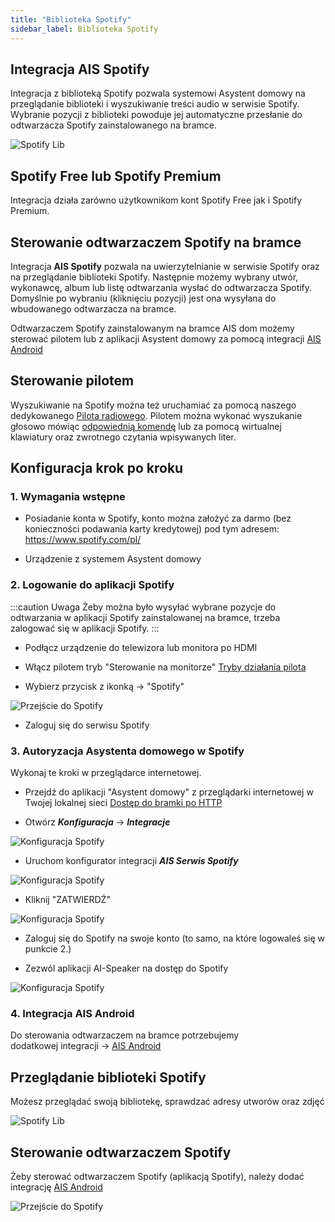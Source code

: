 ```yaml
---
title: "Biblioteka Spotify"
sidebar_label: Biblioteka Spotify
---
```

## Integracja AIS Spotify

Integracja z biblioteką Spotify pozwala systemowi Asystent domowy na przeglądanie biblioteki i wyszukiwanie treści audio w serwisie Spotify. Wybranie pozycji z biblioteki powoduje jej automatyczne przesłanie do odtwarzacza Spotify zainstalowanego na bramce.

![Spotify Lib](/img/en/frontend/spotify_lib_2.png)


## Spotify Free lub Spotify Premium

Integracja działa zarówno użytkownikom kont Spotify Free jak i Spotify Premium.


## Sterowanie odtwarzaczem Spotify na bramce

Integracja **AIS Spotify** pozwala na uwierzytelnianie w serwisie Spotify oraz na przeglądanie biblioteki Spotify. Następnie możemy wybrany utwór, wykonawcę, album lub listę odtwarzania wysłać do odtwarzacza Spotify.
Domyślnie po wybraniu (kliknięciu pozycji) jest ona wysyłana do wbudowanego odtwarzacza na bramce.

Odtwarzaczem Spotify zainstalowanym na bramce AIS dom możemy sterować pilotem lub z aplikacji Asystent domowy za pomocą integracji [AIS Android](/docs/ais_app_android)


## Sterowanie pilotem

Wyszukiwanie na Spotify można też uruchamiać za pomocą naszego dedykowanego [Pilota radiowego](/docs/ais_remote_index). Pilotem można wykonać wyszukanie głosowo mówiąc [odpowiednią komendę](/docs/ais_app_assistent_commands) lub za pomocą wirtualnej klawiatury oraz zwrotnego czytania wpisywanych liter.


## Konfiguracja krok po kroku

### 1. Wymagania wstępne

* Posiadanie konta w Spotify, konto można założyć za darmo (bez konieczności podawania karty kredytowej) pod tym adresem: https://www.spotify.com/pl/

* Urządzenie z systemem Asystent domowy

### 2. Logowanie do aplikacji Spotify

:::caution Uwaga
Żeby można było wysyłać wybrane pozycje do odtwarzania w aplikacji Spotify zainstalowanej na bramce, trzeba zalogować się w aplikacji Spotify.
:::


* Podłącz urządzenie do telewizora lub monitora po HDMI

* Włącz pilotem tryb "Sterowanie na monitorze" [Tryby działania pilota](/docs/ais_remote_modes)

* Wybierz przycisk z ikonką  -> "Spotify"

![Przejście do Spotify](/img/en/frontend/spotify_settings.jpeg)

* Zaloguj się do serwisu Spotify


### 3. Autoryzacja Asystenta domowego w Spotify

Wykonaj te kroki w przeglądarce internetowej.

* Przejdź do aplikacji "Asystent domowy" z przeglądarki internetowej w Twojej lokalnej sieci [Dostęp do bramki po HTTP](/docs/ais_bramka_remote_http)

* Otwórz ***Konfiguracja*** -> ***Integracje***


![Konfiguracja Spotify](/img/en/bramka/go_to_integrations.png)


* Uruchom konfigurator integracji ***AIS Serwis Spotify***

![Konfiguracja Spotify](/img/en/frontend/configure_spotify_s2.png)


* Kliknij "ZATWIERDŹ"

![Konfiguracja Spotify](/img/en/frontend/configure_spotify_s2.1.png)


* Zaloguj się do Spotify na swoje konto (to samo, na które logowaleś się w punkcie 2.)


* Zezwól aplikacji AI-Speaker na dostęp do Spotify

![Konfiguracja Spotify](/img/en/frontend/configure_spotify_s3.png)


### 4. Integracja AIS Android

Do sterowania odtwarzaczem na bramce potrzebujemy dodatkowej integracji -> [AIS Android](/docs/ais_app_android)


## Przeglądanie biblioteki Spotify

Możesz przeglądać swoją bibliotekę, sprawdzać adresy utworów oraz zdjęć

![Spotify Lib](/img/en/frontend/spotify_lib_2.png)


## Sterowanie odtwarzaczem Spotify

Żeby sterować odtwarzaczem Spotify (aplikacją Spotify), należy dodać integrację [AIS Android](/docs/ais_app_android)

 ![Przejście do Spotify](/img/en/frontend/spotify_adb.png)
